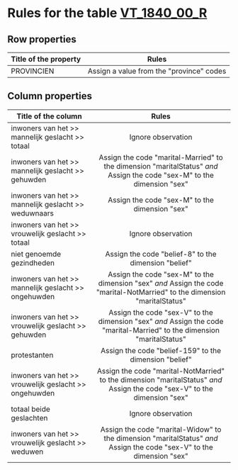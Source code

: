 # Rules for the table [VT_1840_00_R](https://github.com/cgueret/DataDump/blob/master/xls-marked/VT_1840_00_R_marked.xls?raw=true)
## Row properties
| Title of the property | Rules |
| --------------------- |:-----:|
| PROVINCIEN | Assign a value from the "province" codes |
## Column properties
| Title of the column | Rules |
| --------------------- |:-----:|
| inwoners van het >> mannelijk geslacht >> totaal | Ignore observation |
| inwoners van het >> mannelijk geslacht >> gehuwden | Assign the code "marital-Married" to the dimension "maritalStatus" *and* Assign the code "sex-M" to the dimension "sex" |
| inwoners van het >> mannelijk geslacht >> weduwnaars | Assign the code "sex-M" to the dimension "sex" |
| inwoners van het >> vrouwelijk geslacht >> totaal | Ignore observation |
| niet genoemde gezindheden | Assign the code "belief-8" to the dimension "belief" |
| inwoners van het >> mannelijk geslacht >> ongehuwden | Assign the code "sex-M" to the dimension "sex" *and* Assign the code "marital-NotMarried" to the dimension "maritalStatus" |
| inwoners van het >> vrouwelijk geslacht >> gehuwden | Assign the code "sex-V" to the dimension "sex" *and* Assign the code "marital-Married" to the dimension "maritalStatus" |
| protestanten | Assign the code "belief-159" to the dimension "belief" |
| inwoners van het >> vrouwelijk geslacht >> ongehuwden | Assign the code "marital-NotMarried" to the dimension "maritalStatus" *and* Assign the code "sex-V" to the dimension "sex" |
| totaal beide geslachten | Ignore observation |
| inwoners van het >> vrouwelijk geslacht >> weduwen | Assign the code "marital-Widow" to the dimension "maritalStatus" *and* Assign the code "sex-V" to the dimension "sex" |
